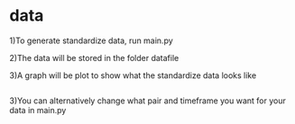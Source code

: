 # data

1)To generate standardize data, run main.py

2)The data will be stored in the folder datafile

3)A graph will be plot to show what the standardize data looks like

![]()

3)You can alternatively change what pair and timeframe you want for your data in main.py
